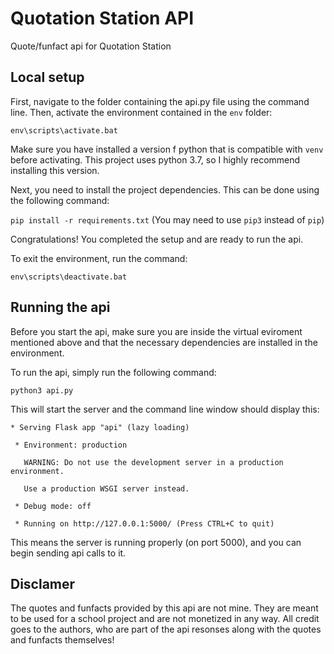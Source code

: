# Quotation Station API
Quote/funfact api for Quotation Station

## Local setup

First, navigate to the folder containing the api.py file using the command line. Then, activate the environment contained in the `env` folder:

`env\scripts\activate.bat`

Make sure you have installed a version f python that is compatible with `venv` before activating. This project uses python 3.7, so I highly recommend installing this version.

Next, you need to install the project dependencies. This can be done using the following command:

`pip install -r requirements.txt`   (You may need to use `pip3` instead of `pip`)

Congratulations! You completed the setup and are ready to run the api.

To exit the environment, run the command:

`env\scripts\deactivate.bat`

## Running the api
Before you start the api, make sure you are inside the virtual eviroment mentioned above and that the necessary dependencies are installed in the environment.

To run the api, simply run the following command:

`python3 api.py`

This will start the server and the command line window should display this:

` * Serving Flask app "api" (lazy loading) `

` * Environment: production`

`   WARNING: Do not use the development server in a production environment.`

`   Use a production WSGI server instead.`

` * Debug mode: off`

` * Running on http://127.0.0.1:5000/ (Press CTRL+C to quit)`

This means the server is running properly (on port 5000), and you can begin sending api calls to it.

## Disclamer
The quotes and funfacts provided by this api are not mine. They are meant to be used for a school project and are not monetized in any way. All credit goes to the authors, who are part of the api resonses along with the quotes and funfacts themselves!
